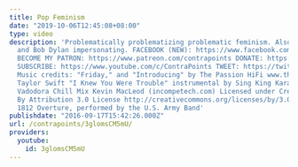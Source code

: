 ```yaml
---
title: Pop Feminism
date: "2019-10-06T12:45:08+08:00"
type: video
description: 'Problematically problematizing problematic feminism. Also, some yoga
  and Bob Dylan impersonating. FACEBOOK (NEW): https://www.facebook.com/ContraPoints/
  BECOME MY PATRON: https://www.patreon.com/contrapoints DONATE: https://www.paypal.com/cgi-bin/webscr?cmd=_donations&business=QAXL4AUZAQY7C&lc=US&item_name=ContraPoints&currency_code=USD&bn=PP%2dDonationsBF%3abtn_donateCC_LG%2egif%3aNonHosted
  SUBSCRIBE: https://www.youtube.com/c/ContraPoints TWEET: https://twitter.com/ContraPoints
  Music credits: "Friday," and "Introducing" by The Passion HiFi www.thepassionhifi.com
  Taylor Swift "I Knew You Were Trouble" instrumental by Sing King Karaoke https://www.youtube.com/channel/UCwTRjvjVge51X-ILJ4i22ew
  Vadodora Chill Mix Kevin MacLeod (incompetech.com) Licensed under Creative Commons:
  By Attribution 3.0 License http://creativecommons.org/licenses/by/3.0/ and Tchaikovsky''s
  1812 Overture, performed by the U.S. Army Band'
publishdate: "2016-09-17T15:42:26.000Z"
url: /contrapoints/3glomsCM5mU/
providers:
  youtube:
    id: 3glomsCM5mU
---
```

